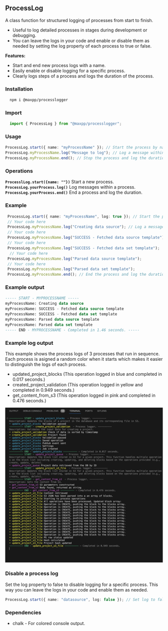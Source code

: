 ## ProcessLog

A class function for structured logging of processes from start to finish.
- Useful to log detailed processes in stages during development or debugging.
- You can leave the logs in your code and enable or disable them as needed by setting the log property of each process to true or false.

**Features:**
- Start and end new process logs with a name.
- Easily enable or disable logging for a specific process.
- Clearly logs steps of a process and logs the duration of the process.


### Installation 
  ```bash
    npm i @maxpp/processlogger
  ```

### Import 
  ```typescript
    import { ProcessLog } from "@maxpp/processlogger";
  ```

### Usage

  ```typescript
  ProcessLog.start({ name: "myProcessName" }); // Start the process by naming it.
  ProcessLog.myProcessName.log("Message to log"); // Log a message within the process.
  ProcessLog.myProcessName.end(); // Stop the process and log the duration.
  ```

### Operations
 **`ProcesslLog.start({name: ""})`** Start a new process.
 **`ProcessLog.yourProcess.log()`** Log messages within a process.
 **`ProcessLog.yourProcess.end()`** End a process and log the duration.

### Example
  ```typescript
   ProcessLog.start({ name: "myProcessName", log: true }); // Start the process. Set log to false to disable logging.
   // Your code here
   ProcessLog.myProcessName.log("Creating data source"); // Log a message
   // Your code here
   ProcessLog.myProcessName.log("SUCCESS - Fetched data source template");
   // Your code here
   ProcessLog.myProcessName.log("SUCCESS - Fetched data set template");
    // Your code here
   ProcessLog.myProcessName.log("Parsed data source template");
   // Your code here
   ProcessLog.myProcessName.log("Parsed data set template");
   ProcessLog.myProcessName.end(); // End the process and log the duration
```

### Example output
 ```sql 
 ----- START - MYPROCESSNAME -----
myProcessName: Creating data source
myProcessName: SUCCESS - Fetched data source template
myProcessName: SUCCESS - Fetched data set template
myProcessName: Parsed data source template
myProcessName: Parsed data set template
----- END - MYPROCESSNAME - Completed in 1.46 seconds. -----
  ```

### Example log output
This example shows the process logs of 3 processes that run in sequence. Each process is asigned a random color when it starts which makes it easier to distinguish the logs of each process.
- updated_project_blocks (This operation logged in blue and completed in 0.017 seconds.)
- created_project_validation (This operation logged in yellow and completed in 0.949 seconds.)
- get_content_from_s3 (This operation logged in pink and completed in 0.476 seconds.)
  
<img src="https://github.com/maxpaleo/process-logger/raw/main/media/log-example.png"> 

### Disable a process log
Set the log property to false to disable logging for a specific process. This way you can leave the logs in your code and enable them as needed.
  ```typescript
  ProcessLog.start({ name: "datasource", log: false }); // Set log to false to disable logging.
  ```

### Dependencies
- chalk - For colored console output.